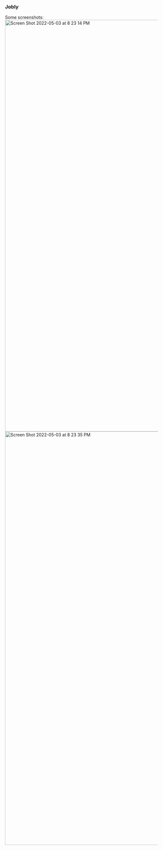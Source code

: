 ### Jobly
Some screenshots:
<img width="1353" alt="Screen Shot 2022-05-03 at 8 23 14 PM" src="https://user-images.githubusercontent.com/50587812/166606824-88d0b8b1-9f50-4b74-b553-17e1f7e113b4.png">
<img width="1359" alt="Screen Shot 2022-05-03 at 8 23 35 PM" src="https://user-images.githubusercontent.com/50587812/166606900-a13ba6ae-a9b7-486a-b972-5b50e7c31640.png">
